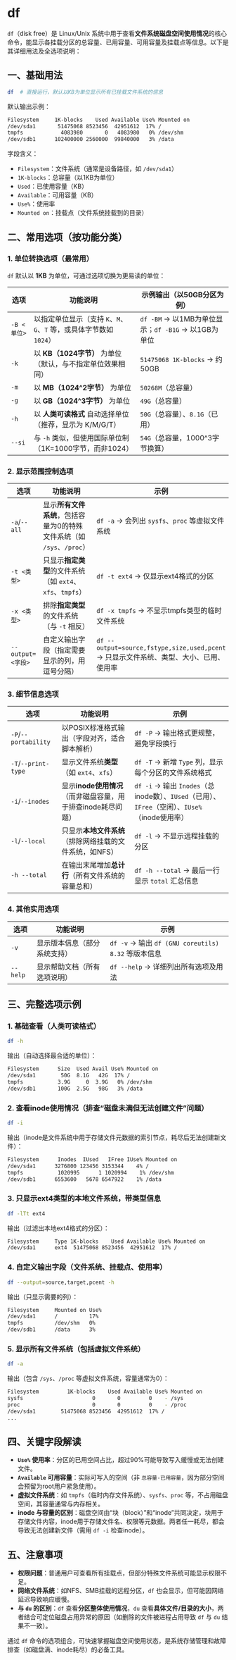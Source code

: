 # df

`df`（disk free）是 Linux/Unix 系统中用于查看**文件系统磁盘空间使用情况**的核心命令，能显示各挂载分区的总容量、已用容量、可用容量及挂载点等信息。以下是其详细用法及全选项说明：

## 一、基础用法

```bash
df  # 直接运行，默认以KB为单位显示所有已挂载文件系统的信息
```

默认输出示例：

```sh
Filesystem     1K-blocks    Used Available Use% Mounted on
/dev/sda1       51475068 8523456  42951612  17% /
tmpfs            4083980       0   4083980   0% /dev/shm
/dev/sdb1      102400000 2560000  99840000   3% /data
```

字段含义：

- `Filesystem`：文件系统（通常是设备路径，如 `/dev/sda1`）
- `1K-blocks`：总容量（以1KB为单位）
- `Used`：已使用容量（KB）
- `Available`：可用容量（KB）
- `Use%`：使用率
- `Mounted on`：挂载点（文件系统挂载到的目录）

## 二、常用选项（按功能分类）

### 1. 单位转换选项（最常用）

`df` 默认以 **1KB** 为单位，可通过选项切换为更易读的单位：

| 选项 | 功能说明 | 示例输出（以50GB分区为例） |
|------|----------|--------------------------|
| `-B <单位>` | 以指定单位显示（支持 `K`、`M`、`G`、`T` 等，或具体字节数如 `1024`） | `df -BM` → 以1MB为单位显示；`df -B1G` → 以1GB为单位 |
| `-k` | 以 **KB（1024字节）** 为单位（默认，与不指定单位效果相同） | `51475068 1K-blocks` → 约50GB |
| `-m` | 以 **MB（1024^2字节）** 为单位 | `50268M`（总容量） |
| `-g` | 以 **GB（1024^3字节）** 为单位 | `49G`（总容量） |
| `-h` | 以 **人类可读格式** 自动选择单位（推荐，显示为 K/M/G/T） | `50G`（总容量）、`8.1G`（已用） |
| `--si` | 与 `-h` 类似，但使用国际单位制（1K=1000字节，而非1024） | `54G`（总容量，1000^3字节换算） |

### 2. 显示范围控制选项

| 选项 | 功能说明 | 示例 |
|------|----------|------|
| `-a`/`--all` | 显示**所有文件系统**，包括容量为0的特殊文件系统（如 `/sys`、`/proc`） | `df -a` → 会列出 `sysfs`、`proc` 等虚拟文件系统 |
| `-t <类型>` | 只显示**指定类型**的文件系统（如 `ext4`、`xfs`、`tmpfs`） | `df -t ext4` → 仅显示ext4格式的分区 |
| `-x <类型>` | 排除**指定类型**的文件系统（与 `-t` 相反） | `df -x tmpfs` → 不显示tmpfs类型的临时文件系统 |
| `--output=<字段>` | 自定义输出字段（指定需要显示的列，用逗号分隔） | `df --output=source,fstype,size,used,pcent` → 只显示文件系统、类型、大小、已用、使用率 |

### 3. 细节信息选项

| 选项 | 功能说明 | 示例 |
|------|----------|------|
| `-P`/`--portability` | 以POSIX标准格式输出（字段对齐，适合脚本解析） | `df -P` → 输出格式更规整，避免字段换行 |
| `-T`/`--print-type` | 显示文件系统**类型**（如 `ext4`、`xfs`） | `df -T` → 新增 `Type` 列，显示每个分区的文件系统格式 |
| `-i`/`--inodes` | 显示**inode使用情况**（而非磁盘容量，用于排查inode耗尽问题） | `df -i` → 输出 `Inodes`（总inode数）、`IUsed`（已用）、`IFree`（空闲）、`IUse%`（inode使用率） |
| `-l`/`--local` | 只显示**本地文件系统**（排除网络挂载的文件系统，如NFS） | `df -l` → 不显示远程挂载的分区 |
| `-h --total` | 在输出末尾增加**总计行**（所有文件系统的容量总和） | `df -h --total` → 最后一行显示 `total` 汇总信息 |

### 4. 其他实用选项

| 选项 | 功能说明 | 示例 |
|------|----------|------|
| `-v` | 显示版本信息（部分系统支持） | `df -v` → 输出 `df (GNU coreutils) 8.32` 等版本信息 |
| `--help` | 显示帮助文档（所有选项说明） | `df --help` → 详细列出所有选项及用法 |

## 三、完整选项示例

### 1. 基础查看（人类可读格式）

```bash
df -h
```

输出（自动选择最合适的单位）：

```sh
Filesystem      Size  Used Avail Use% Mounted on
/dev/sda1        50G  8.1G   42G  17% /
tmpfs           3.9G     0  3.9G   0% /dev/shm
/dev/sdb1       100G  2.5G   98G   3% /data
```

### 2. 查看inode使用情况（排查“磁盘未满但无法创建文件”问题）

```bash
df -i
```

输出（inode是文件系统中用于存储文件元数据的索引节点，耗尽后无法创建新文件）：

```sh
Filesystem      Inodes  IUsed   IFree IUse% Mounted on
/dev/sda1      3276800 123456 3153344    4% /
tmpfs           1020995      1 1020994    1% /dev/shm
/dev/sdb1      6553600   5678 6547922    1% /data
```

### 3. 只显示ext4类型的本地文件系统，带类型信息

```bash
df -lTt ext4
```

输出（过滤出本地ext4格式的分区）：

```sh
Filesystem     Type 1K-blocks    Used Available Use% Mounted on
/dev/sda1      ext4  51475068 8523456  42951612  17% /
```

### 4. 自定义输出字段（文件系统、挂载点、使用率）

```bash
df --output=source,target,pcent -h
```

输出（只显示需要的列）：

```sh
Filesystem     Mounted on Use%
/dev/sda1      /          17%
tmpfs          /dev/shm   0%
/dev/sdb1      /data      3%
```

### 5. 显示所有文件系统（包括虚拟文件系统）

```bash
df -a
```

输出（包含 `/sys`、`/proc` 等虚拟文件系统，容量通常为0）：

```sh
Filesystem         1K-blocks    Used Available Use% Mounted on
sysfs                      0       0         0    - /sys
proc                       0       0         0    - /proc
/dev/sda1        51475068 8523456  42951612  17% /
...
```

## 四、关键字段解读

- **`Use%` 使用率**：分区的已用空间占比，超过90%可能导致写入缓慢或无法创建文件。
- **`Available` 可用容量**：实际可写入的空间（非 `总容量-已用容量`，因为部分空间会预留为root用户紧急使用）。
- **虚拟文件系统**：如 `tmpfs`（临时内存文件系统）、`sysfs`、`proc` 等，不占用磁盘空间，其容量通常与内存相关。
- **inode 与容量的区别**：磁盘空间由“块（block）”和“inode”共同决定，块用于存储文件内容，inode用于存储文件名、权限等元数据。两者任一耗尽，都会导致无法创建新文件（需用 `df -i` 检查inode）。

## 五、注意事项

- **权限问题**：普通用户可查看所有挂载点，但部分特殊文件系统可能显示权限不足。
- **网络文件系统**：如NFS、SMB挂载的远程分区，`df` 也会显示，但可能因网络延迟导致响应缓慢。
- **与 `du` 的区别**：`df` 查看**分区整体使用情况**，`du` 查看**具体文件/目录的大小**，两者结合可定位磁盘占用异常的原因（如删除的文件被进程占用导致 `df` 与 `du` 结果不一致）。

通过 `df` 命令的选项组合，可快速掌握磁盘空间使用状态，是系统存储管理和故障排查（如磁盘满、inode耗尽）的必备工具。
